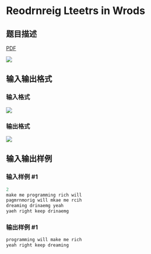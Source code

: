 # Reodrnreig Lteetrs in Wrods

## 题目描述

[problemUrl]: https://uva.onlinejudge.org/index.php?option=com_onlinejudge&Itemid=8&category=602&page=show_problem&problem=4389

[PDF](https://uva.onlinejudge.org/external/126/p12641.pdf)

![](https://cdn.luogu.com.cn/upload/vjudge_pic/UVA12641/9a5aee6d2ef39423ab3c4f4366c7fcd26923eb9e.png)

## 输入输出格式

### 输入格式

![](https://cdn.luogu.com.cn/upload/vjudge_pic/UVA12641/bfda3a1943933ad0cc16259a2aa61b594190fd60.png)

### 输出格式

![](https://cdn.luogu.com.cn/upload/vjudge_pic/UVA12641/c67bf765fb796df1279b74552c595fa6dd30f73b.png)

## 输入输出样例

### 输入样例 #1

```cpp
2
make me programming rich will
pagmrnmorig will mkae me rcih
dreaming drinaemg yeah
yaeh right keep drinaemg
```


### 输出样例 #1

```cpp
programming will make me rich
yeah right keep dreaming
```


